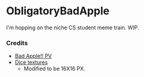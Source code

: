 # ObligatoryBadApple
I'm hopping on the niche CS student meme train.
WIP.

### Credits
- [Bad Apple!! PV](https://www.youtube.com/watch?v=FtutLA63Cp8)
- [Dice textures](https://game-icons.net/1x1/delapouite/dice-six-faces-one.html)
  - Modified to be 16X16 PX.
